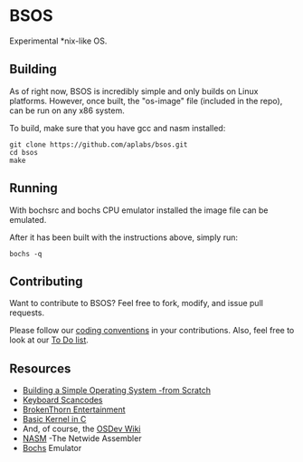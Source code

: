 BSOS
===

Experimental \*nix-like OS.

## Building
As of right now, BSOS is incredibly simple and only builds on Linux  platforms.
However, once built, the "os-image" file (included in the repo), can be run on any x86 system.

To build, make sure that you have gcc and nasm installed:
```
git clone https://github.com/aplabs/bsos.git
cd bsos
make
```

## Running
With bochsrc and bochs CPU emulator installed the image file can be emulated.

After it has been built with the instructions above, simply run:
```
bochs -q
```

## Contributing
Want to contribute to BSOS? Feel free to fork, modify, and issue pull requests.

Please follow our [coding conventions](docs/STANDARDS.md) in your contributions.
Also, feel free to look at our [To Do list](docs/TODO.md).

## Resources
* [Building a Simple Operating System -from Scratch](http://www.cs.bham.ac.uk/~exr/lectures/opsys/10_11/lectures/os-dev.pdf)
* [Keyboard Scancodes](http://flint.cs.yale.edu/cs422/doc/art-of-asm/pdf/APNDXC.PDF)
* [BrokenThorn Entertainment](http://www.brokenthorn.com/Resources/)
* [Basic Kernel in C](http://www.cs.vu.nl/~herbertb/misc/basickernel.pdf)
* And, of course, the [OSDev Wiki](http://wiki.osdev.org/)
* [NASM](http://www.nasm.us/) -The Netwide Assembler
* [Bochs](http://bochs.sourceforge.net/) Emulator

